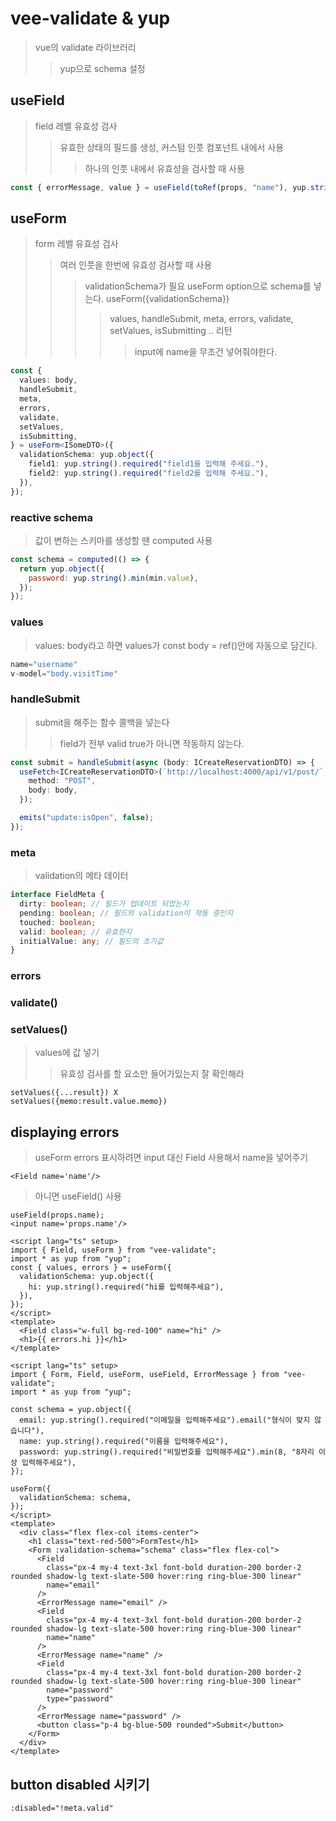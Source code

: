 # vee-validate & yup

> vue의 validate 라이브러리
>
> > yup으로 schema 설정

## useField

> field 레벨 유효성 검사
>
> > 유효한 상태의 필드를 생성, 커스텀 인풋 컴포넌트 내에서 사용
> >
> > > 하나의 인풋 내에서 유효성을 검사할 때 사용

```ts
const { errorMessage, value } = useField(toRef(props, "name"), yup.string().required().min(8));
```

## useForm

> form 레벨 유효성 검사
>
> > 여러 인풋을 한번에 유효성 검사할 때 사용
> >
> > > validationSchema가 필요 useForm option으로 schema를 넣는다. useForm({validationSchema})
> > >
> > > > values, handleSubmit, meta, errors, validate, setValues, isSubmitting .. 리턴
> > > >
> > > > > input에 name을 무조건 넣어줘야한다.

```ts
const {
  values: body,
  handleSubmit,
  meta,
  errors,
  validate,
  setValues,
  isSubmitting,
} = useForm<ISomeDTO>({
  validationSchema: yup.object({
    field1: yup.string().required("field1을 입력해 주세요."),
    field2: yup.string().required("field2를 입력해 주세요."),
  }),
});
```

### reactive schema

> 값이 변하는 스키마를 생성할 땐 computed 사용

```js
const schema = computed(() => {
  return yup.object({
    password: yup.string().min(min.value),
  });
});
```

### values

> values: body라고 하면 values가 const body = ref()안에 자동으로 담긴다.

```ts
name="username"
v-model="body.visitTime"
```

### handleSubmit

> submit을 해주는 함수 콜백을 넣는다
>
> > field가 전부 valid true가 아니면 작동하지 않는다.

```ts
const submit = handleSubmit(async (body: ICreateReservationDTO) => {
  useFetch<ICreateReservationDTO>(`http://localhost:4000/api/v1/post/`, {
    method: "POST",
    body: body,
  });

  emits("update:isOpen", false);
});
```

### meta

> validation의 메타 데이터

```ts
interface FieldMeta {
  dirty: boolean; // 필드가 업데이트 되었는지
  pending: boolean; // 필드의 validation이 작동 중인지
  touched: boolean;
  valid: boolean; // 유효한지
  initialValue: any; // 필드의 초기값
}
```

### errors

### validate()

### setValues()

> values에 값 넣기
>
> > 유효성 검사를 할 요소만 들어가있는지 잘 확인해라

```
setValues({...result}) X
setValues({memo:result.value.memo})
```

## displaying errors

> useForm errors 표시하려면 input 대신 Field 사용해서 name을 넣어주기

```
<Field name='name'/>
```

> 아니면 useField() 사용

```
useField(props.name);
<input name='props.name'/>
```

```vue
<script lang="ts" setup>
import { Field, useForm } from "vee-validate";
import * as yup from "yup";
const { values, errors } = useForm({
  validationSchema: yup.object({
    hi: yup.string().required("hi를 입력해주세요"),
  }),
});
</script>
<template>
  <Field class="w-full bg-red-100" name="hi" />
  <h1>{{ errors.hi }}</h1>
</template>
```

```vue
<script lang="ts" setup>
import { Form, Field, useForm, useField, ErrorMessage } from "vee-validate";
import * as yup from "yup";

const schema = yup.object({
  email: yup.string().required("이메일을 입력해주세요").email("형식이 맞지 않습니다"),
  name: yup.string().required("이름을 입력해주세요"),
  password: yup.string().required("비밀번호를 입력해주세요").min(8, "8자리 이상 입력해주세요"),
});

useForm({
  validationSchema: schema,
});
</script>
<template>
  <div class="flex flex-col items-center">
    <h1 class="text-red-500">FormTest</h1>
    <Form :validation-schema="schema" class="flex flex-col">
      <Field
        class="px-4 my-4 text-3xl font-bold duration-200 border-2 rounded shadow-lg text-slate-500 hover:ring ring-blue-300 linear"
        name="email"
      />
      <ErrorMessage name="email" />
      <Field
        class="px-4 my-4 text-3xl font-bold duration-200 border-2 rounded shadow-lg text-slate-500 hover:ring ring-blue-300 linear"
        name="name"
      />
      <ErrorMessage name="name" />
      <Field
        class="px-4 my-4 text-3xl font-bold duration-200 border-2 rounded shadow-lg text-slate-500 hover:ring ring-blue-300 linear"
        name="password"
        type="password"
      />
      <ErrorMessage name="password" />
      <button class="p-4 bg-blue-500 rounded">Submit</button>
    </Form>
  </div>
</template>
```

## button disabled 시키기

```
:disabled="!meta.valid"
```
